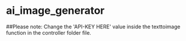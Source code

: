 # ai_image_generator

##Please note: Change the 'API-KEY HERE' value inside the texttoimage function in the controller folder file. 
